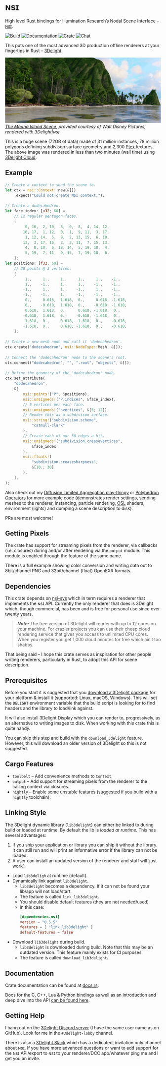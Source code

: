 # ɴsɪ

High level Rust bindings for Illumination Research’s Nodal Scene
Interface – [ɴsɪ](https://nsi.readthedocs.io/).

[![Build](https://github.com/virtualritz/nsi/workflows/Build/badge.svg)](https://github.com/virtualritz/nsi/actions)
[![Documentation](https://docs.rs/nsi/badge.svg)](https://docs.rs/nsi)
[![Crate](https://img.shields.io/crates/v/nsi.svg)](https://crates.io/crates/nsi)
[![Chat](https://badges.gitter.im/n-s-i/community.svg)](https://gitter.im/n-s-i/community)

This puts one of the most advanced 3D production offline renderers at
your fingertips in Rust – [3Delight](https://www.3delight.com/).

![Moana Island, rendered with 3Delight|ɴsɪ](moana_island.jpg)
*[The Moana Island Scene](https://www.technology.disneyanimation.com/islandscene),
provided courtesy of Walt Disney Pictures, rendered with 3Delight|ɴsɪ.*

This is a huge scene (72GB of data) made of 31 million instances,
78 million polygons defining subdivison surface geometry and 2,300
[Ptex](http://ptex.us/) textures. The above image was rendered in less
than two minutes (wall time) using
[3Delight Cloud](https://documentation.3delightcloud.com/display/3DLC/Cloud+Rendering+Speed).

## Example

```rust
// Create a context to send the scene to.
let ctx = nsi::Context::new(&[])
    .expect("Could not create NSI context.");

// Create a dodecahedron.
let face_index: [u32; 60] =
    // 12 regular pentagon faces.
    [
         0, 16,  2, 10,  8,  0,  8,  4, 14, 12,
        16, 17,  1, 12,  0,  1,  9, 11,  3, 17,
         1, 12, 14,  5,  9,  2, 13, 15,  6, 10,
        13,  3, 17, 16,  2,  3, 11,  7, 15, 13,
         4,  8, 10,  6, 18, 14,  5, 19, 18,  4,
         5, 19,  7, 11,  9, 15,  7, 19, 18,  6,
    ];
let positions: [f32; 60] =
    // 20 points @ 3 vertices.
    [
         1.,     1.,     1.,     1.,     1.,    -1.,
         1.,    -1.,     1.,     1.,    -1.,    -1.,
        -1.,     1.,     1.,    -1.,     1.,    -1.,
        -1.,    -1.,     1.,    -1.,    -1.,    -1.,
         0.,     0.618,  1.618,  0.,     0.618, -1.618,
         0.,    -0.618,  1.618,  0.,    -0.618, -1.618,
         0.618,  1.618,  0.,     0.618, -1.618,  0.,
        -0.618,  1.618,  0.,    -0.618, -1.618,  0.,
         1.618,  0.,     0.618,  1.618,  0.,    -0.618,
        -1.618,  0.,     0.618, -1.618,  0.,    -0.618,
    ];

// Create a new mesh node and call it 'dodecahedron'.
ctx.create("dodecahedron", nsi::NodeType::Mesh, &[]);

// Connect the 'dodecahedron' node to the scene's root.
ctx.connect("dodecahedron", "", ".root", "objects", &[]);

// Define the geometry of the 'dodecahedron' node.
ctx.set_attribute(
    "dodecahedron",
    &[
        nsi::points!("P", &positions),
        nsi::unsigneds!("P.indices", &face_index),
        // 5 vertices per each face.
        nsi::unsigneds!("nvertices", &[5; 12]),
        // Render this as a subdivison surface.
        nsi::string!("subdivision.scheme",
            "catmull-clark"
        ),
        // Crease each of our 30 edges a bit.
        nsi::unsigneds!("subdivision.creasevertices",
            &face_index
        ),
        nsi::floats!(
            "subdivision.creasesharpness",
            &[10.; 30]
        ),
    ],
);
```
Also check out my
[Diffusion Limited Aggregation play-thingy](https://github.com/virtualritz/rust-diffusion-limited-aggregation)
or
[Polyhedron Operators](https://github.com/virtualritz/polyhedron-operators)
for more example code (demonstrates render settings, sending meshes
to the renderer, instancing, particle rendering, [OSL](https://github.com/imageworks/OpenShadingLanguage)
shaders, environment (lights) and dumping a scene description to disk).

PRs are most welcome!

## Getting Pixels

The crate has support for streaming pixels from the renderer, via
callbacks (i.e. closures) during and/or after rendering via the
`output` module. This module is enabled through the feature of the
same name.

There is a full example showing color conversion and writing data
out to 8bit/channel PNG and 32bit/channel (float) OpenEXR formats.

## Dependencies

This crate depends on [nsi-sys](https://github.com/virtualritz/nsi-sys)
which in term requires a renderer that implements the ɴsɪ API.
Currently the only renderer that does is 3Delight which, though
commercial, has been and is free for personal use since over twenty
years.

> **_Note:_** The free version of 3Delight will render with up to 12
cores on your machine. For crazier projects you can use their cheap
cloud rendering service that gives you access to unlimited CPU cores.
When you register you get 1,000 cloud minutes for free which ain’t too
shabby.

That being said – I hope this crate serves as inspiration for other
people writing renderers, particularly in Rust, to adopt this API for
scene description.

## Prerequisites

Before you start it is suggested that you [download a 3Delight
package](https://www.3delight.com/download) for your platform & install
it (supported: Linux, macOS, Windows). This will set the `DELIGHT`
environment variable that the build script is looking for to find
headers and the library to load/link against.

It will also install 3Delight Display which you can render to,
progressively, as an alternative to writing images to disk. When working
with this crate this is quite handy.

You can skip this step and build with the `download_3delight` feature.
However, this will download an older version of 3Delight so this is
not suggested.

## Cargo Features
* `toolbelt` – Add convenience methods to `Context`.
* `output` – Add support for streaming pixels from the renderer
    to the calling context via closures.
* `nightly` – Enable some unstable features (suggested if you
    build with a `nightly` toolchain).

## Linking Style

The 3Delight dynamic library (`lib3delight`) can either be linked to
during build or loaded at runtime.
By default the lib is *loaded at runtime*. This has several
advantages:
1. If you ship your application or library you can ship it without
   the library. It can still run and will print an informative error
   if the library can not be loaded.
2. A user can install an updated version of the renderer and stuff
   will ‘just work’.

* Load `lib3deligh` at runtime (default).
* Dynamically link against `lib3delight`.
  * `lib3delight` becomes a dependency. If it can not be found your
    lib/app will not load/start.
  * The feature is called `link_lib3delight`.
  * You should disable default features (they are not needed/used)
  * in this case:
    ```toml
    [dependencies.nsi]
    version = "0.5.5"
    features = [ "link_lib3delight" ]
    default-features = false
    ```
* Download `lib3delight` during build.
  * `lib3delight` is downloaded during build. Note that this may be
    an outdated version. This feature mainly exists for CI purposes.
  * The feature is called `download_lib3delight`.

## Documentation

Crate documentation can be found at [docs.rs](https://docs.rs/nsi/).

Docs for the C, C++, Lua & Python bindings as well as an introduction
and deep dive into the API [can be found here](https://nsi.readthedocs.io/).

## Getting Help

I hang out on the [3Delight Discord server](https://discord.gg/MGtJx4q)
(I have the same user name as on GitHub). Look for me in the
`#3delight-lobby` channel.

There is also a [3Delight Slack](https://join.slack.com/t/3delight/shared_invite/zt-eipakj10-lK84ZzUzWgDw0qJ3Z3KuOg)
which has a dedicated, invitation only channel about ɴsɪ. If you have
more advanced questions or want to add support for the ɴsɪ API/export to
ɴsɪ to your renderer/DCC app/whatever ping me and I get you an invite.

